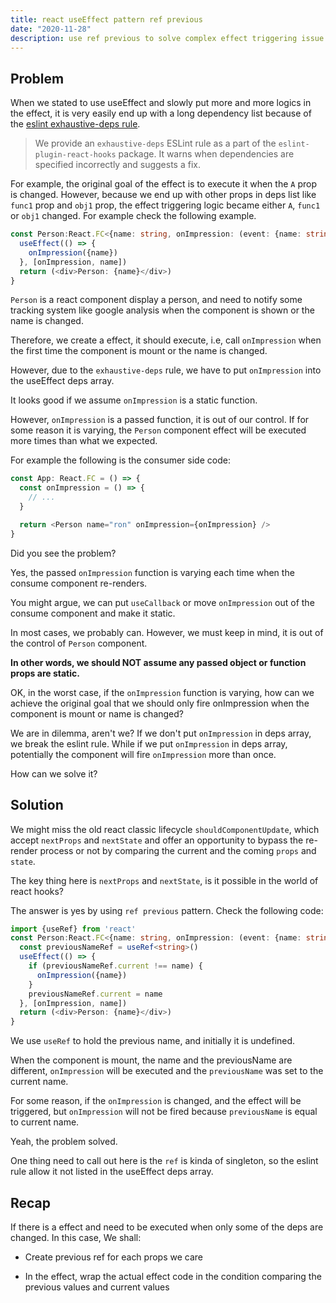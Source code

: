 ```yaml
---
title: react useEffect pattern ref previous
date: "2020-11-28"
description: use ref previous to solve complex effect triggering issue
---
```


## Problem

When we stated to use useEffect and slowly put more and more logics in the effect, it is very easily end up with a long dependency list because of the [eslint exhaustive-deps rule](https://github.com/facebook/react/issues/14920).

> We provide an `exhaustive-deps` ESLint rule as a part of the `eslint-plugin-react-hooks` package. It warns when dependencies are specified incorrectly and suggests a fix.

For example, the original goal of the effect is to execute it when the `A` prop is changed. However, because we end up with other props in deps list like `func1` prop and `obj1` prop, the effect triggering logic became either `A`, `func1` or `obj1` changed. For example check the following example.

```typescript
const Person:React.FC<{name: string, onImpression: (event: {name: string}) => void> = () => {
  useEffect(() => {
    onImpression({name})
  }, [onImpression, name])
  return (<div>Person: {name}</div>)
}
```

`Person` is a react component display a person, and need to notify some tracking system like google analysis when the component is shown or the name is changed.

Therefore, we create a effect, it should execute, i.e, call `onImpression` when the first time the component is mount or the name is changed.

However, due to the `exhaustive-deps` rule, we have to put `onImpression` into the useEffect deps array.

It looks good if we assume `onImpression` is a static function.

However, `onImpression` is a passed function, it is out of our control. If for some reason it is varying, the `Person` component effect will be executed more times than what we expected.

For example the following is the consumer side code:

```typescript
const App: React.FC = () => {
  const onImpression = () => {
    // ...
  }

  return <Person name="ron" onImpression={onImpression} />
}
```

Did you see the problem?

Yes, the passed `onImpression` function is varying each time when the consume component re-renders.

You might argue, we can put `useCallback` or move `onImpression` out of the consume component and make it static.

In most cases, we probably can. However, we must keep in mind, it is out of the control of `Person` component.

**In other words, we should NOT assume any passed object or function props are static.**

OK, in the worst case, if the `onImpression` function is varying, how can we achieve the original goal that we should only fire onImpression when the component is mount or name is changed?

We are in dilemma, aren't we? If we don't put `onImpression` in deps array, we break the eslint rule. While if we put `onImpression` in deps array, potentially the component will fire `onImpression` more than once.

How can we solve it?

## Solution

We might miss the old react classic lifecycle `shouldComponentUpdate`, which accept `nextProps` and `nextState` and offer an opportunity to bypass the re-render process or not by comparing the current and the coming `props` and `state`.

The key thing here is `nextProps` and `nextState`, is it possible in the world of react hooks?

The answer is yes by using `ref previous` pattern. Check the following code:

```typescript
import {useRef} from 'react'
const Person:React.FC<{name: string, onImpression: (event: {name: string}) => void> = () => {
  const previousNameRef = useRef<string>()
  useEffect(() => {
    if (previousNameRef.current !== name) {
      onImpression({name})
    }
    previousNameRef.current = name
  }, [onImpression, name])
  return (<div>Person: {name}</div>)
}
```

We use `useRef` to hold the previous name, and initially it is undefined.

When the component is mount, the name and the previousName are different, `onImpression` will be executed and the `previousName` was set to the current name.

For some reason, if the `onImpression` is changed, and the effect will be triggered, but `onImpression` will not be fired because `previousName` is equal to current name.

Yeah, the problem solved.

One thing need to call out here is the `ref` is kinda of singleton, so the eslint rule allow it not listed in the useEffect deps array.

## Recap

If there is a effect and need to be executed when only some of the deps are changed.
In this case, We shall:

- Create previous ref for each props we care

- In the effect, wrap the actual effect code in the condition comparing the previous values and current values
